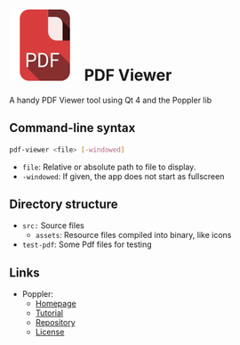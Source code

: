 # ![Icon](src/assets/icon_mres.png) PDF Viewer

A handy PDF Viewer tool using Qt 4 and the Poppler lib

## Command-line syntax

```sh
pdf-viewer <file> [-windowed]
```
- `file`: Relative or absolute path to file to display.
- `-windowed`: If given, the app does not start as fullscreen

## Directory structure

- `src:` Source files
    - `assets`: Resource files compiled into binary, like icons
- `test-pdf`: Some Pdf files for testing

## Links
- Poppler:
   - [Homepage](https://poppler.freedesktop.org/)
   - [Tutorial](https://people.freedesktop.org/~aacid/docs/qt4/)
   - [Repository](https://cgit.freedesktop.org/poppler/poppler/tree/)
   - [License](https://cgit.freedesktop.org/poppler/poppler/tree/COPYING)
